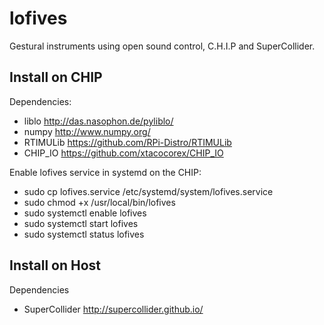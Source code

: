 # lofives
Gestural instruments using open sound control, C.H.I.P and SuperCollider.

## Install on CHIP

Dependencies:
- liblo http://das.nasophon.de/pyliblo/
- numpy http://www.numpy.org/
- RTIMULib https://github.com/RPi-Distro/RTIMULib 
- CHIP_IO https://github.com/xtacocorex/CHIP_IO

Enable lofives service in systemd on the CHIP:

- sudo cp lofives.service /etc/systemd/system/lofives.service 
- sudo chmod +x /usr/local/bin/lofives
- sudo systemctl enable lofives
- sudo systemctl start lofives
- sudo systemctl status lofives

## Install on Host

Dependencies
- SuperCollider http://supercollider.github.io/

